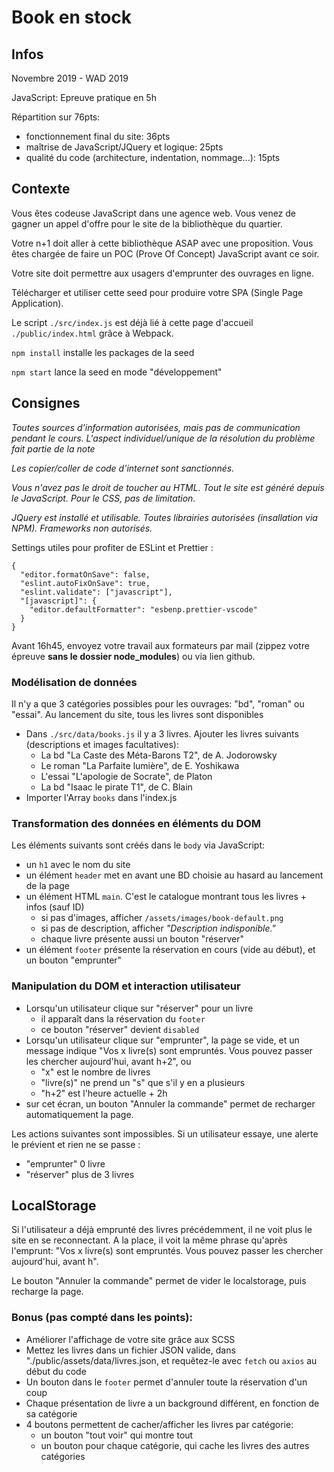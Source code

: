 # Book en stock

## Infos
Novembre 2019 - WAD 2019

JavaScript: Epreuve pratique en 5h

Répartition sur 76pts:
- fonctionnement final du site: 36pts
- maîtrise de JavaScript/JQuery et logique: 25pts
- qualité du code (architecture, indentation, nommage...): 15pts

## Contexte
Vous êtes codeuse JavaScript dans une agence web. Vous venez de gagner un appel d'offre pour le site de la bibliothèque du quartier.

Votre n+1 doit aller à cette bibliothèque ASAP avec une proposition. Vous êtes chargée de faire un POC (Prove Of Concept) JavaScript avant ce soir.

Votre site doit permettre aux usagers d'emprunter des ouvrages en ligne.

Télécharger et utiliser cette seed pour produire votre SPA (Single Page Application).

Le script `./src/index.js` est déjà lié à cette page d'accueil `./public/index.html` grâce à Webpack.

`npm install` installe les packages de la seed

`npm start` lance la seed en mode "développement"

## Consignes
*Toutes sources d'information autorisées, mais pas de communication pendant le cours. L'aspect individuel/unique de la résolution du problème fait partie de la note*

*Les copier/coller de code d'internet sont sanctionnés.*

*Vous n'avez pas le droit de toucher au HTML. Tout le site est généré depuis le JavaScript. Pour le CSS, pas de limitation.*

*JQuery est installé et utilisable. Toutes librairies autorisées (insallation via NPM). Frameworks non autorisés.*

Settings utiles pour profiter de ESLint et Prettier :
```
{
  "editor.formatOnSave": false,
  "eslint.autoFixOnSave": true,
  "eslint.validate": ["javascript"],
  "[javascript]": {
    "editor.defaultFormatter": "esbenp.prettier-vscode"
  }
}
```

Avant 16h45, envoyez votre travail aux formateurs par mail (zippez votre épreuve **sans le dossier node_modules**) ou via lien github.

### Modélisation de données
Il n'y a que 3 catégories possibles pour les ouvrages: "bd", "roman" ou "essai". Au lancement du site, tous les livres sont disponibles
- Dans `./src/data/books.js` il y a 3 livres. Ajouter les livres suivants (descriptions et images facultatives):
    - La bd "La Caste des Méta-Barons T2", de A. Jodorowsky
    - Le roman "La Parfaite lumière", de E. Yoshikawa
    - L'essai "L'apologie de Socrate", de Platon
    - La bd "Isaac le pirate T1", de C. Blain
- Importer l'Array `books` dans l'index.js

### Transformation des données en éléments du DOM
Les éléments suivants sont créés dans le `body` via JavaScript:
- un `h1` avec le nom du site
- un élément `header` met en avant une BD choisie au hasard au lancement de la page
- un élément HTML `main`. C'est le catalogue montrant tous les livres + infos (sauf ID)
    - si pas d'images, afficher `/assets/images/book-default.png`
    - si pas de description, afficher *"Description indisponible."*
    - chaque livre présente aussi un bouton "réserver"
- un élément `footer` présente la réservation en cours (vide au début), et un bouton "emprunter"

### Manipulation du DOM et interaction utilisateur
- Lorsqu'un utilisateur clique sur "réserver" pour un livre
    - il apparaît dans la réservation du `footer`
    - ce bouton "réserver" devient `disabled`
- Lorsqu'un utilisateur clique sur "emprunter", la page se vide, et un message indique "Vos x livre(s) sont empruntés. Vous pouvez passer les chercher aujourd'hui, avant h+2", ou
    - "x" est le nombre de livres
    - "livre(s)" ne prend un "s" que s'il y en a plusieurs
    - "h+2" est l'heure actuelle + 2h
- sur cet écran, un bouton "Annuler la commande" permet de  recharger automatiquement la page.

Les actions suivantes sont impossibles. Si un utilisateur essaye, une alerte le prévient et rien ne se passe :
- "emprunter" 0 livre 
- "réserver" plus de 3 livres

## LocalStorage
Si l'utilisateur a déjà emprunté des livres précédemment, il ne voit plus le site en se reconnectant. A la place, il voit la même phrase qu'après l'emprunt: "Vos x livre(s) sont empruntés. Vous pouvez passer les chercher aujourd'hui, avant h".

Le bouton "Annuler la commande" permet de vider le localstorage, puis recharge la page.


### Bonus (pas compté dans les points):
- Améliorer l'affichage de votre site grâce aux SCSS
- Mettez les livres dans un fichier JSON valide, dans "./public/assets/data/livres.json, et requêtez-le avec `fetch` ou `axios` au début du code
- Un bouton dans le `footer` permet d'annuler toute la réservation d'un coup
- Chaque présentation de livre a un background différent, en fonction de sa catégorie
- 4 boutons permettent de cacher/afficher les livres par catégorie:
    - un bouton "tout voir" qui montre tout
    - un bouton pour chaque catégorie, qui cache les livres des autres catégories
